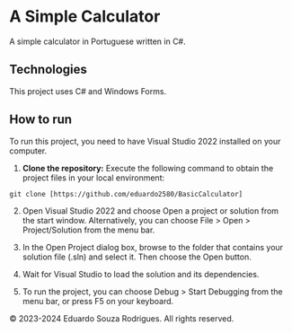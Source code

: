 # A Simple Calculator
A simple calculator in Portuguese written in C#.

## Technologies
This project uses C# and Windows Forms.

## How to run
To run this project, you need to have Visual Studio 2022 installed on your computer.

1. **Clone the repository:**
   Execute the following command to obtain the project files in your local environment:

```
git clone [https://github.com/eduardo2580/BasicCalculator]
```

2. Open Visual Studio 2022 and choose Open a project or solution from the start window. Alternatively, you can choose File > Open > Project/Solution from the menu bar.
   
3. In the Open Project dialog box, browse to the folder that contains your solution file (.sln) and select it. Then choose the Open button.
   
4. Wait for Visual Studio to load the solution and its dependencies.
   
5. To run the project, you can choose Debug > Start Debugging from the menu bar, or press F5 on your keyboard.
    
© 2023-2024 Eduardo Souza Rodrigues. All rights reserved.
